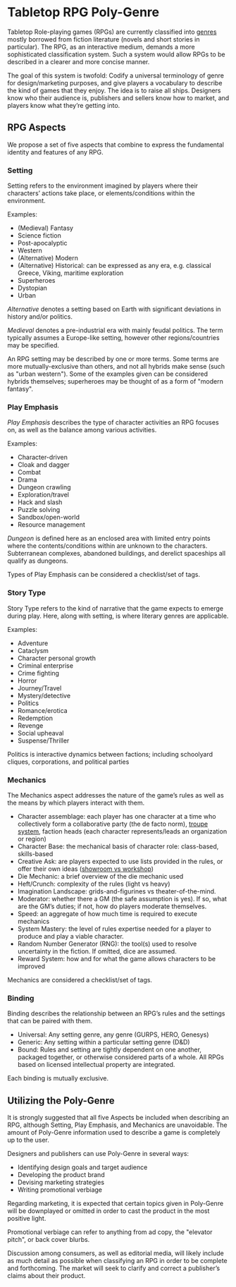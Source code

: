 # Tabletop RPG Poly-Genre

Tabletop Role-playing games (RPGs) are currently classified into [genres](https://www.merriam-webster.com/dictionary/genre) mostly borrowed from fiction literature (novels and short stories in particular).  The RPG, as an interactive medium, demands a more sophisticated classification system.  Such a system would allow RPGs to be described in a clearer and more concise manner.

The goal of this system is twofold: Codify a universal terminology of genre for design/marketing purposes, and give players a vocabulary to describe the kind of games that they enjoy. The idea is to raise all ships.  Designers know who their audience is, publishers and sellers know how to market, and players know what they’re getting into.

## RPG Aspects

We propose a set of five aspects that combine to express the fundamental identity and features of any RPG.

### Setting

Setting refers to the environment imagined by players where their characters’ actions take place, or elements/conditions within the environment.

Examples:

* (Medieval) Fantasy
* Science fiction
* Post-apocalyptic
* Western
* (Alternative) Modern
* (Alternative) Historical: can be expressed as any era, e.g. classical Greece, Viking, maritime exploration
* Superheroes
* Dystopian
* Urban

*Alternative* denotes a setting based on Earth with significant deviations in history and/or politics.

*Medieval* denotes a pre-industrial era with mainly feudal politics.  The term typically assumes a Europe-like setting, however other regions/countries may be specified.

An RPG setting may be described by one or more terms.  Some terms are more mutually-exclusive than others, and not all hybrids make sense (such as "urban western").  Some of the examples given can be considered hybrids themselves; superheroes may be thought of as a form of "modern fantasy".

### Play Emphasis

*Play Emphasis* describes the type of character activities an RPG focuses on, as well as the balance among various activities.

Examples:

* Character-driven
* Cloak and dagger
* Combat
* Drama
* Dungeon crawling
* Exploration/travel
* Hack and slash
* Puzzle solving
* Sandbox/open-world
* Resource management

*Dungeon* is defined here as an enclosed area with limited entry points where the contents/conditions within are unknown to the characters.  Subterranean complexes, abandoned buildings, and derelict spaceships all qualify as dungeons.

Types of Play Emphasis can be considered a checklist/set of tags.

### Story Type

Story Type refers to the kind of narrative that the game expects to emerge during play.  Here, along with setting, is where literary genres are applicable.

Examples:

* Adventure
* Cataclysm
* Character personal growth
* Criminal enterprise
* Crime fighting
* Horror
* Journey/Travel
* Mystery/detective
* Politics
* Romance/erotica
* Redemption
* Revenge
* Social upheaval
* Suspense/Thriller

Politics is interactive dynamics between factions; including schoolyard cliques, corporations, and  political parties

### Mechanics

The Mechanics aspect addresses the nature of the game’s rules as well as the means by which players interact with them.

* Character assemblage: each player has one character at a time who collectively form a collaborative party (the de facto norm), [troupe system](https://en.wikipedia.org/wiki/Troupe_system), faction heads (each character represents/leads an organization or region)
* Character Base: the mechanical basis of character role: class-based, skills-based
* Creative Ask: are players expected to use lists provided in the rules, or offer their own ideas ([showroom vs workshop](https://www.reddit.com/r/RPGdesign/comments/425sde/design_patterns_for_rpg_design/cz8fc5p/))
* Die Mechanic: a brief overview of the die mechanic used
* Heft/Crunch: complexity of the rules (light vs heavy)
* Imagination Landscape: grids-and-figurines vs theater-of-the-mind.
* Moderator: whether there a GM (the safe assumption is yes).  If so, what are the GM’s duties; if not, how do players moderate themselves.
* Speed: an aggregate of how much time is required to execute mechanics
* System Mastery: the level of rules expertise needed for a player to produce and play a viable character.
* Random Number Generator (RNG): the tool(s) used to resolve uncertainty in the fiction.  If omitted, dice are assumed.
* Reward System: how and for what the game allows characters to be improved

Mechanics are considered a checklist/set of tags.

### Binding

Binding describes the relationship between an RPG’s rules and the settings that can be paired with them.

* Universal: Any setting genre, any genre (GURPS, HERO, Genesys)
* Generic: Any setting within a particular setting genre (D&D)
* Bound: Rules and setting are tightly dependent on one another, packaged together, or otherwise considered parts of a whole.  All RPGs based on licensed intellectual property are integrated.

Each binding is mutually exclusive.

## Utilizing the Poly-Genre

It is strongly suggested that all five Aspects be included when describing an RPG, although Setting, Play Emphasis, and Mechanics are unavoidable.  The amount of Poly-Genre information used to describe a game is completely up to the user.

Designers and publishers can use Poly-Genre in several ways:

* Identifying design goals and target audience
* Developing the product brand
* Devising marketing strategies
* Writing promotional verbiage

Regarding marketing, it is expected that certain topics given in Poly-Genre will be downplayed or omitted in order to cast the product in the most positive light.

Promotional verbiage can refer to anything from ad copy, the "elevator pitch", or back cover blurbs.

Discussion among consumers, as well as editorial media, will likely include as much detail as possible when classifying an RPG in order to be complete and forthcoming.  The market will seek to clarify and correct a publisher’s claims about their product.

